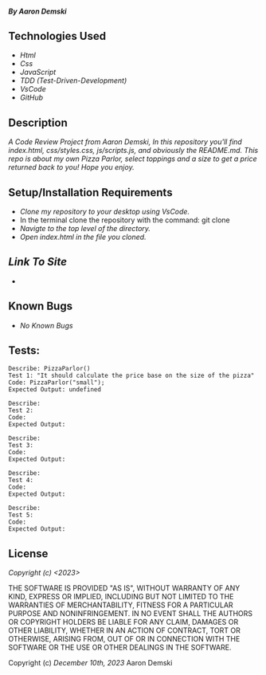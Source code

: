 #### _By Aaron Demski_

## Technologies Used

* _Html_
* _Css_
* _JavaScript_
* _TDD (Test-Driven-Development)_
* _VsCode_
* _GitHub_

## Description

_A Code Review Project from Aaron Demski, In this repository you'll find index.html, css/styles.css, js/scripts.js, and obviously the README.md. This repo is about my own Pizza Parlor, select toppings and a size to get a price returned back to you! Hope you enjoy._

## Setup/Installation Requirements

* _Clone my repository to your desktop using VsCode._
* In the terminal clone the repository with the command: git clone 
* _Navigte to the top level of the directory._
* _Open index.html in the file you cloned._

## _Link To Site_

* 

## Known Bugs

* _No Known Bugs_

## Tests:

```
Describe: PizzaParlor()
Test 1: "It should calculate the price base on the size of the pizza"
Code: PizzaParlor("small");
Expected Output: undefined
```
```
Describe:
Test 2: 
Code: 
Expected Output:
```
```
Describe: 
Test 3:
Code: 
Expected Output:
```
```
Describe:
Test 4: 
Code: 
Expected Output:
```
```
Describe: 
Test 5: 
Code: 
Expected Output:
```

## License

_Copyright (c) <2023> <Aaron Demski>_

THE SOFTWARE IS PROVIDED "AS IS", WITHOUT WARRANTY OF ANY KIND, EXPRESS OR
IMPLIED, INCLUDING BUT NOT LIMITED TO THE WARRANTIES OF MERCHANTABILITY,
FITNESS FOR A PARTICULAR PURPOSE AND NONINFRINGEMENT. IN NO EVENT SHALL THE
AUTHORS OR COPYRIGHT HOLDERS BE LIABLE FOR ANY CLAIM, DAMAGES OR OTHER
LIABILITY, WHETHER IN AN ACTION OF CONTRACT, TORT OR OTHERWISE, ARISING FROM,
OUT OF OR IN CONNECTION WITH THE SOFTWARE OR THE USE OR OTHER DEALINGS IN THE
SOFTWARE.

Copyright (c) _December 10th, 2023_ Aaron Demski
